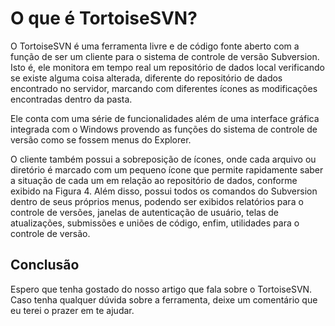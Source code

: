 # O que é TortoiseSVN?

O TortoiseSVN é uma ferramenta livre e de código fonte aberto com a função de ser um cliente para o sistema de con­trole de versão Subversion. Isto é, ele monitora em tempo real um repositório de dados local verificando se existe alguma coisa alterada, diferente do repositório de dados encontrado no servidor, marcando com diferentes ícones as modificações encontradas dentro da pasta.

Ele conta com uma série de funcionalidades além de uma interface gráfica integrada com o Windows provendo as fun­ções do sistema de controle de versão como se fossem menus do Explorer.

O cliente também possui a sobreposição de ícones, onde cada arquivo ou diretório é marcado com um pequeno ícone que permite rapidamente saber a situação de cada um em relação ao repositório de dados, conforme exibido na Figura 4. Além disso, possui todos os comandos do Subversion dentro de seus próprios menus, podendo ser exibidos relatórios para o controle de versões, janelas de autenticação de usuário, telas de atualizações, submissões e uniões de código, enfim, utilidades para o controle de versão.

## Conclusão

Espero que tenha gostado do nosso artigo que fala sobre o TortoiseSVN. Caso tenha qualquer dúvida sobre a ferramenta, deixe um comentário que eu terei o prazer em te ajudar.
